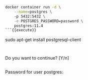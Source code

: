 ```bash
docker container run -d \
    --name=postgres \ 
    -p 5432:5432 \
    -e POSTGRES_PASSWORD=password \
    postgres:11.4
```{{execute}}

```
sudo apt-get install postgresql-client 
```{{execute}}


```
Do you want to continue? [Y/n]
```

```
Password for user postgres:
```